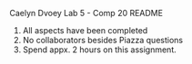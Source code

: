 Caelyn Dvoey
Lab 5 - Comp 20
README

1. All aspects have been completed
2. No collaborators besides Piazza questions
3. Spend appx. 2 hours on this assignment.
